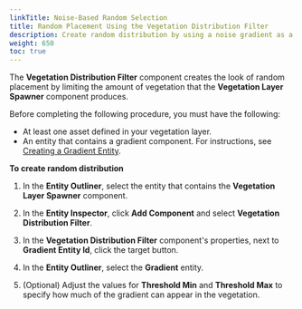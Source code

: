 ```yaml
---
linkTitle: Noise-Based Random Selection
title: Random Placement Using the Vegetation Distribution Filter
description: Create random distribution by using a noise gradient as a placement mask for Open 3D Engine dynamic vegetation.
weight: 650
toc: true
---
```


The **Vegetation Distribution Filter** component creates the look of random placement by limiting the amount of vegetation that the **Vegetation Layer Spawner** component produces.

Before completing the following procedure, you must have the following:
+ At least one asset defined in your vegetation layer.
+ An entity that contains a gradient component. For instructions, see [Creating a Gradient Entity](./gradient-random).

**To create random distribution**

1. In the **Entity Outliner**, select the entity that contains the **Vegetation Layer Spawner** component.

1. In the **Entity Inspector**, click **Add Component** and select **Vegetation Distribution Filter**.

1. In the **Vegetation Distribution Filter** component's properties, next to **Gradient Entity Id**, click the target button.

1. In the **Entity Outliner**, select the **Gradient** entity.

1. (Optional) Adjust the values for **Threshold Min** and **Threshold Max** to specify how much of the gradient can appear in the vegetation.
